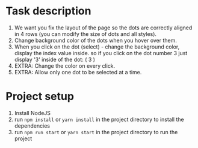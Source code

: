 # Task description

1. We want you fix the layout of the page so the dots are correctly aligned in 4 rows (you can modify the size of dots
   and all styles).
2. Change background color of the dots when you hover over them.
3. When you click on the dot (select) - change the background color, display the index value inside. so if you click on
   the dot number 3 just display '3' inside of the dot: ( 3 )
4. EXTRA: Change the color on every click.
5. EXTRA: Allow only one dot to be selected at a time.

# Project setup

1. Install NodeJS
2. run `npm install` or `yarn install` in the project directory to install the dependencies
3. run `npm run start` or `yarn start` in the project directory to run the project
